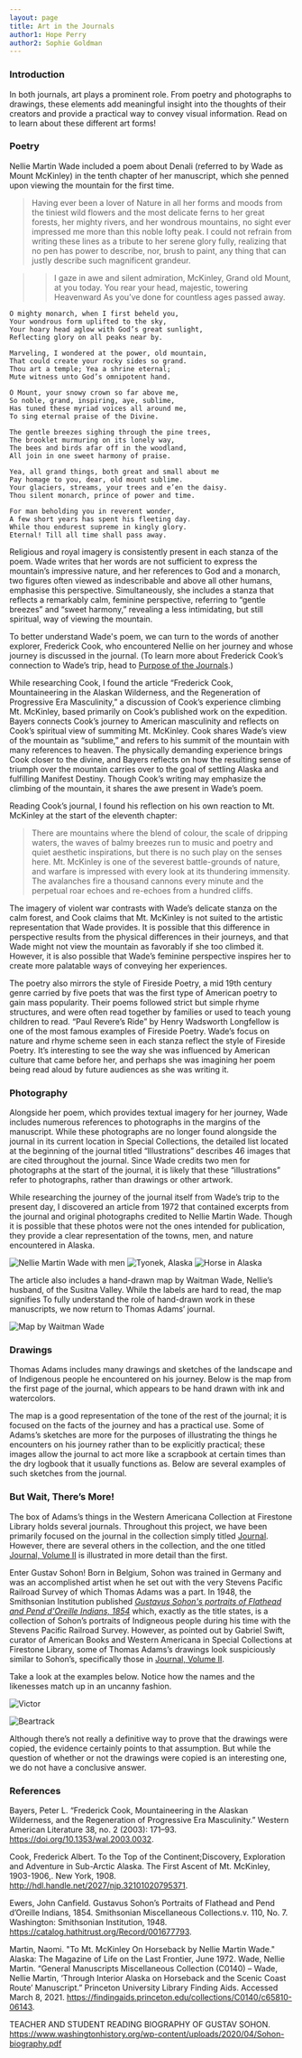 ```yaml
---
layout: page
title: Art in the Journals
author1: Hope Perry
author2: Sophie Goldman
---
```


### Introduction

In both journals, art plays a prominent role. From poetry and photographs to drawings, these elements add meaningful insight into the thoughts of their creators and provide a practical way to convey visual information. Read on to learn about these different art forms!

### Poetry

Nellie Martin Wade included a poem about Denali (referred to by Wade as Mount McKinley) in the tenth chapter of her manuscript, which she penned upon viewing the mountain for the first time.

> Having ever been a lover of Nature in all her forms and moods from the tiniest wild flowers and the most delicate ferns to her great forests, her mighty rivers, and her wondrous mountains, no sight ever impressed me more than this noble lofty peak. I could not refrain from writing these lines as a tribute to her serene glory fully, realizing that no pen has power to describe, nor, brush to paint, any thing that can justly describe such magnificent grandeur.

>> I gaze in awe and silent admiration,
   McKinley, Grand old Mount, at you today.
   You rear your head, majestic, towering Heavenward
   As you’ve done for countless ages passed away.

	O mighty monarch, when I first beheld you,
	Your wondrous form uplifted to the sky,
	Your hoary head aglow with God’s great sunlight,
	Reflecting glory on all peaks near by.

	Marveling, I wondered at the power, old mountain,
	That could create your rocky sides so grand.
	Thou art a temple; Yea a shrine eternal;
	Mute witness unto God’s omnipotent hand.

	O Mount, your snowy crown so far above me,
	So noble, grand, inspiring, aye, sublime,
	Has tuned these myriad voices all around me,
	To sing eternal praise of the Divine.

	The gentle breezes sighing through the pine trees,
	The brooklet murmuring on its lonely way,
	The bees and birds afar off in the woodland,
	All join in one sweet harmony of praise.

	Yea, all grand things, both great and small about me
	Pay homage to you, dear, old mount sublime.
	Your glaciers, streams, your trees and e’en the daisy.
	Thou silent monarch, prince of power and time.

	For man beholding you in reverent wonder,
	A few short years has spent his fleeting day.
	While thou endurest supreme in kingly glory.
	Eternal! Till all time shall pass away.

Religious and royal imagery is consistently present in each stanza of the poem. Wade writes that her words are not sufficient to express the mountain’s impressive nature, and her references to God and a monarch, two figures often viewed as indescribable and above all other humans, emphasise this perspective. Simultaneously, she includes a stanza that reflects a remarkably calm, feminine perspective, referring to “gentle breezes” and “sweet harmony,” revealing a less intimidating, but still spiritual, way of viewing the mountain. 

To better understand Wade's poem, we can turn to the words of another explorer, Frederick Cook, who encountered Nellie on her journey and whose journey is discussed in the journal. (To learn more about Frederick Cook’s connection to Wade’s trip, head to [Purpose of the Journals](https://hum-331-princeton.github.io/manifest-destiny/purpose-of-the-journals/).)

While researching Cook, I found the article “Frederick Cook, Mountaineering in the Alaskan Wilderness, and the Regeneration of Progressive Era Masculinity,” a discussion of Cook’s experience climbing Mt. McKinley, based primarily on Cook’s published work on the expedition. Bayers connects Cook’s journey to American masculinity and reflects on Cook’s spiritual view of summiting Mt. McKinley. Cook shares Wade’s view of the mountain as “sublime,” and refers to his summit of the mountain with many references to heaven. The physically demanding experience brings Cook closer to the divine, and Bayers reflects on how the resulting sense of triumph over the mountain carries over to the goal of settling Alaska and fulfilling Manifest Destiny. Though Cook’s writing may emphasize the climbing of the mountain, it shares the awe present in Wade’s poem.

Reading Cook’s journal, I found his reflection on his own reaction to Mt. McKinley at the start of the eleventh chapter:

> There are mountains where the blend of colour, the scale of dripping waters, the waves of balmy breezes run to music and poetry and quiet aesthetic inspirations, but there is no such play on the senses here. Mt. McKinley is one of the severest battle-grounds of nature, and warfare is impressed with every look at its thundering immensity. The avalanches fire a thousand cannons every minute and the perpetual roar echoes and re-echoes from a hundred cliffs.

The imagery of violent war contrasts with Wade’s delicate stanza on the calm forest, and Cook claims that Mt. McKinley is not suited to the artistic representation that Wade provides. It is possible that this difference in perspective results from the physical differences in their journeys, and that Wade might not view the mountain as favorably if she too climbed it. However, it is also possible that Wade’s feminine perspective inspires her to create more palatable ways of conveying her experiences.

The poetry also mirrors the style of Fireside Poetry, a mid 19th century genre carried by five poets that was the first type of American poetry to gain mass popularity. Their poems followed strict but simple rhyme structures, and were often read together by families or used to teach young children to read. “Paul Revere’s Ride” by Henry Wadsworth Longfellow is one of the most famous examples of Fireside Poetry. Wade’s focus on nature and rhyme scheme seen in each stanza reflect the style of Fireside Poetry. It’s interesting to see the way she was influenced by American culture that came before her, and perhaps she was imagining her poem being read aloud by future audiences as she was writing it. 

### Photography

Alongside her poem, which provides textual imagery for her journey, Wade includes numerous references to photographs in the margins of the manuscript. While these photographs are no longer found alongside the journal in its current location in Special Collections, the detailed list located at the beginning of the journal titled “Illustrations” describes 46 images that are cited throughout the journal. Since Wade credits two men for photographs at the start of the journal, it is likely that these “illustrations” refer to photographs, rather than drawings or other artwork.

While researching the journey of the journal itself from Wade’s trip to the present day, I discovered an article from 1972 that contained excerpts from the journal and original photographs credited to Nellie Martin Wade. Though it is possible that these photos were not the ones intended for publication, they provide a clear representation of the towns, men, and nature encountered in Alaska. 

![Nellie Martin Wade with men](https://github.com/HUM-331-Princeton/manifest-destiny/blob/main/_images/NMW-1972-ArticleImg3.png?raw=true)
![Tyonek, Alaska](https://github.com/HUM-331-Princeton/manifest-destiny/blob/main/_images/NMW-1972-ArticleImgTyonek.png?raw=true)
![Horse in Alaska](https://github.com/HUM-331-Princeton/manifest-destiny/blob/main/_images/NMW-1972-ArticleImg1.png?raw=true)

The article also includes a hand-drawn map by Waitman Wade, Nellie’s husband, of the Susitna Valley. While the labels are hard to read, the map signifies To fully understand the role of hand-drawn work in these manuscripts, we now return to Thomas Adams’ journal.

![Map by Waitman Wade](https://github.com/HUM-331-Princeton/manifest-destiny/blob/main/_images/NMW-1972-ArticleImgMap.png?raw=true)

### Drawings

Thomas Adams includes many drawings and sketches of the landscape and of Indigenous people he encountered on his journey. Below is the map from the first page of the journal, which appears to be hand drawn with ink and watercolors. 

The map is a good representation of the tone of the rest of the journal; it is focused on the facts of the journey and has a practical use. Some of Adams’s sketches are more for the purposes of illustrating the things he encounters on his journey rather than to be explicitly practical; these images allow the journal to act more like a scrapbook at certain times than the dry logbook that it usually functions as. Below are several examples of such sketches from the journal. 

### But Wait, There’s More!
The box of Adams’s things in the Western Americana Collection at Firestone Library holds several journals. Throughout this project, we have been primarily focused on the journal in the collection simply titled [Journal](https://dpul.princeton.edu/pudl0017/catalog/qr46r491g). However, there are several others in the collection, and the one titled [Journal, Volume II](https://dpul.princeton.edu/pudl0017/catalog/vh53x083j) is illustrated in more detail than the first. 

Enter Gustav Sohon! Born in Belgium, Sohon was trained in Germany and was an accomplished artist when he set out with the very Stevens Pacific Railroad Survey of which Thomas Adams was a part. In 1948, the Smithsonian Institution published [_Gustavus Sohon's portraits of Flathead and Pend d'Oreille Indians, 1854_](https://catalog.hathitrust.org/Record/001677793) which, exactly as the title states, is a collection of Sohon’s portraits of Indigneous people during his time with the Stevens Pacific Railroad Survey. However, as pointed out by Gabriel Swift, curator of American Books and Western Americana in Special Collections at Firestone Library, some of Thomas Adams’s drawings look suspiciously similar to Sohon’s, specifically those in [Journal, Volume II](https://dpul.princeton.edu/pudl0017/catalog/vh53x083j). 

Take a look at the examples below. Notice how the names and the likenesses match up in an uncanny fashion. 
 
![Victor](https://github.com/HUM-331-Princeton/manifest-destiny/blob/main/_images/victor.png?raw=true)

![Beartrack](https://raw.githubusercontent.com/HUM-331-Princeton/manifest-destiny/main/_images/beartrackhat.png)


Although there’s not really a definitive way to prove that the drawings were copied, the evidence certainly points to that assumption. But while the question of whether or not the drawings were copied is an interesting one, we do not have a conclusive answer. 


### References

Bayers, Peter L. “Frederick Cook, Mountaineering in the Alaskan Wilderness, and the Regeneration of Progressive Era Masculinity.” Western American Literature 38, no. 2 (2003): 171–93. https://doi.org/10.1353/wal.2003.0032.

Cook, Frederick Albert. To the Top of the Continent;Discovery, Exploration and Adventure in Sub-Arctic Alaska. The First Ascent of Mt. McKinley, 1903-1906,. New York, 1908. http://hdl.handle.net/2027/njp.32101020795371.

Ewers, John Canfield. Gustavus Sohon’s Portraits of Flathead and Pend d’Oreille Indians, 1854. Smithsonian Miscellaneous Collections.v. 110, No. 7. Washington: Smithsonian Institution, 1948. https://catalog.hathitrust.org/Record/001677793.

Martin, Naomi. "To Mt. McKinley On Horseback by Nellie Martin Wade." Alaska: The Magazine of Life on the Last Frontier, June 1972.
Wade, Nellie Martin. “General Manuscripts Miscellaneous Collection (C0140) – Wade, Nellie Martin, ‘Through Interior Alaska on Horseback and the Scenic Coast Route’ Manuscript.” Princeton University Library Finding Aids. Accessed March 8, 2021. https://findingaids.princeton.edu/collections/C0140/c65810-06143. 

TEACHER AND STUDENT READING BIOGRAPHY OF GUSTAV SOHON. https://www.washingtonhistory.org/wp-content/uploads/2020/04/Sohon-biography.pdf
